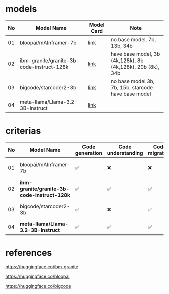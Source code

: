 # models

|No|Model Name|Model Card|Note|
|---|---|---|---|
|01|bloopai/mAInframer-7b|[link](https://huggingface.co/bloopai/mAInframer-7b)|no base model, 7b, 13b, 34b |
|02|ibm-granite/granite-3b-code-instruct-128k|[link](https://huggingface.co/ibm-granite/granite-3b-code-instruct-128k)|have base model, 3b (4k,128k), 8b (4k,128k), 20b (8k), 34b|
|03|bigcode/starcoder2-3b|[link](https://huggingface.co/bigcode/starcoder2-3b)|no base model 3b, 7b, 15b, starcode have base model|
|04|meta-llama/Llama-3.2-3B-Instruct|[link](https://huggingface.co/meta-llama/Llama-3.2-3B-Instruct)||

# criterias

|No|Model Name|Code generation|Code understanding|Code migration|Support Japanese|License|
|---|---|---|---|---|---|---|
|01|bloopai/mAInframer-7b|✅|❌|❌|❌|Apache license 2.0|
|02|**ibm-granite/granite-3b-code-instruct-128k**|✅|✅|✅|✅|Apache license 2.0|
|03|bigcode/starcoder2-3b|✅|❌|✅|❌|bigcode-openrail-m|
|04|**meta-llama/Llama-3.2-3B-Instruct**|✅|✅|✅|✅|Llama-3.2|

# references

https://huggingface.co/ibm-granite

https://huggingface.co/bloopai

https://huggingface.co/bigcode